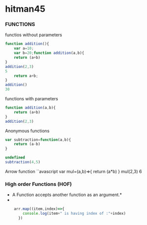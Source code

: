 # hitman45

### FUNCTIONS
functios without parameters
```javascript
function addition(){
    var a=10;
    var b=20;function addition(a,b){
    return (a+b)
}
addition(2,3)
5
    return a+b;
}
addition()
30
```
functions with parameters

```javascript
function addition(a,b){
    return (a+b)
}
addition(2,3)
```
Anonymous functions
```javascript
var subtraction=function(a,b){
    return (a-b)
}

undefined
subtraction(4,5)
```
Arrow function
``avascript
var mul=(a,b)=>{
    return (a*b)
}
mul(2,3)
6
### High order Functions (HOF)

* A Function accepts another function as an argument.*
* 
```javascript
    arr.map((item,index)=>{
        console.log(item+" is having index of :"+index)
      })

```
